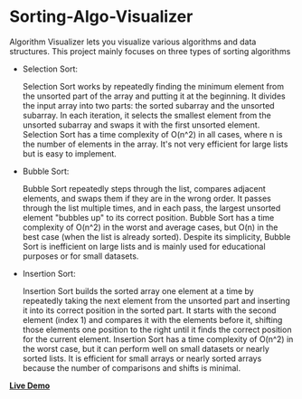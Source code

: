 # Sorting-Algo-Visualizer
<p>Algorithm Visualizer lets you visualize various algorithms and data structures. This project mainly focuses on three types of sorting algorithms</p>
<div>
      <ul>
  <li>Selection Sort:</li>    
     <p>   Selection Sort works by repeatedly finding the minimum element from the unsorted part of the array and putting it at the beginning.
        It divides the input array into two parts: the sorted subarray and the unsorted subarray.
        In each iteration, it selects the smallest element from the unsorted subarray and swaps it with the first unsorted element.
        Selection Sort has a time complexity of O(n^2) in all cases, where n is the number of elements in the array.
        It's not very efficient for large lists but is easy to implement.</p>

<li>Bubble Sort:</li>    
      <p> Bubble Sort repeatedly steps through the list, compares adjacent elements, and swaps them if they are in the wrong order.
        It passes through the list multiple times, and in each pass, the largest unsorted element "bubbles up" to its correct position.
        Bubble Sort has a time complexity of O(n^2) in the worst and average cases, but O(n) in the best case (when the list is already sorted).
        Despite its simplicity, Bubble Sort is inefficient on large lists and is mainly used for educational purposes or for small datasets.
</p> 
 <li> Insertion Sort:</li>  
     <p>  Insertion Sort builds the sorted array one element at a time by repeatedly taking the next element from the unsorted part and inserting it into its correct position in the sorted part.
        It starts with the second element (index 1) and compares it with the elements before it, shifting those elements one position to the right until it finds the correct position for the current element.
        Insertion Sort has a time complexity of O(n^2) in the worst case, but it can perform well on small datasets or nearly sorted lists.
        It is efficient for small arrays or nearly sorted arrays because the number of comparisons and shifts is minimal.</p> 
</ul>
<a href="https://rajshree-nagane.github.io/Sorting_Algorithm/"><strong>Live Demo</strong></a>

</div>
